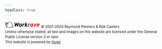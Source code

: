 ```yaml
---
headless: true
---
```


<!-- markdownlint-disable MD041 -->
<div class="row my-2">
  <div class="col-12 col-md text-muted">
    <img src="/images/workrave-logo.svg" alt="Workrave" style="width: auto; height: 20px">
    <small class="d-block">&copy; 2001-2020 Raymond Penners & Rob Caelers</small>
  </div>
  <div class="col-12 col-md text-muted">
    <small>
      Unless otherwise stated, all text and images on this website are licensed
      under the General Public License version 3 or later.<br>
      This website is powered by <a href="https://gohugo.io">Hugo</a>
    </small>
  </div>
</div>
